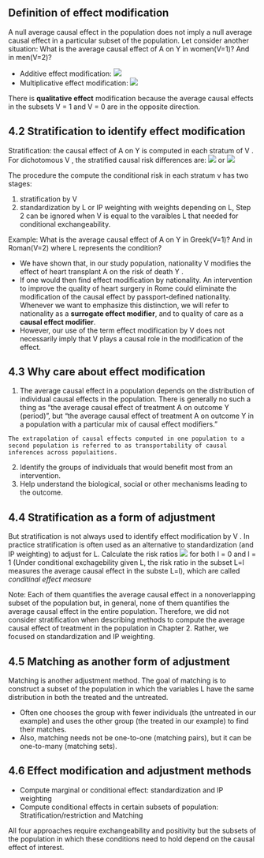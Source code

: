 ## Definition of effect modification
A null average causal effect in the population does not imply a null average causal effect in a particular subset of the population. Let consider another situation: What is the average causal effect of A on Y in women(V=1)? And in men(V=2)?

- Additive effect modification: <img src="https://render.githubusercontent.com/render/math?math=E[Y^{a=1}-Y^{a=0}|V=1] \neq E[Y^{a=1}-Y^{a=0}|V=0]">
- Multiplicative effect modification: <img src="https://render.githubusercontent.com/render/math?math=E[Y^{a=1}|V=1]/E[Y^{a=0}|V=1] \neq E[Y^{a=1}|V=0]/E[Y^{a=0}|V=0]">

There is **qualitative effect** modification because the average causal effects in the subsets  V = 1 and V = 0 are in the opposite direction.


## 4.2 Stratification to identify effect modification
Stratification: the causal effect of A on Y is computed in each stratum of V . For dichotomous V , the stratified causal risk differences are:
<img src="https://render.githubusercontent.com/render/math?math=Pr[Y^{a=1} = 1|V=1] - Pr[Y^{a=0} = 1|V=1]"> or <img src="https://render.githubusercontent.com/render/math?math=Pr[Y^{a=1} = 1|V=0] - Pr[Y^{a=0} = 1|V=0]">

The procedure the compute the conditional risk in each stratum v has two stages: 
  1. stratification by V 
  2. standardization by L or IP weighting with weights depending on L, Step 2 can be ignored when V is equal to the varaibles L that needed for conditional exchangeability.

Example: What is the average causal effect of A on Y in Greek(V=1)? And in Roman(V=2) where L represents the condition? 
- We have shown that, in our study population, nationality V modifies the effect of heart transplant A on the risk of death Y . 
- If one would then find effect modification by nationality. An intervention to improve the quality of heart surgery in Rome could eliminate the modification of the causal effect by passport-defined nationality. Whenever we want to emphasize this distinction, we will refer to nationality as a **surrogate effect modifier**, and to quality of care as a **causal effect modifier**. 
- However, our use of the term effect modification by V does not necessarily imply that V plays a causal role in the modification of the effect.

## 4.3 Why care about effect modification
1. The average causal effect in a population depends on the distribution of individual causal effects in the population. There is generally no such a thing as “the average causal effect of treatment A on outcome Y (period)”, but “the average causal effect of treatment A on outcome Y in a population with a particular mix of causal effect modifiers.”

```
The extrapolation of causal effects computed in one population to a second population is referred to as transportability of causal inferences across populaitions.
```

2. Identify the groups of individuals that would benefit most from an intervention.
3. Help understand the biological, social or other mechanisms leading to the outcome.

## 4.4 Stratification as a form of adjustment
But stratification is not always used to identify effect modification by V . In practice stratification is often used as an alternative to standardization (and IP weighting) to adjust for L. Calculate the risk ratios 
<img src="https://render.githubusercontent.com/render/math?math=Pr[Y=1|A=1, L=l] / Pr[Y=1|A=0, L=l]"> for both l = 0 and l = 1 (Under conditional exchagebility given L, the risk ratio in the subset L=l measures the average causal effect in the subste L=l), which are called *conditinal effect measure*

Note: Each of them quantifies the average causal effect in a nonoverlapping subset of the population but, in general, none of them quantifies the average causal effect in the entire population. Therefore, we did not consider stratification when describing methods to compute the average causal effect of treatment in the population in Chapter 2. Rather, we focused on standardization and IP weighting.

 
## 4.5 Matching as another form of adjustment
Matching is another adjustment method. The goal of matching is to construct a subset of the population in which the variables L have the same distribution in both the treated and the untreated.
- Often one chooses the group with fewer individuals (the untreated in our example) and uses the other group (the treated in our example) to find their matches.
- Also, matching needs not be one-to-one (matching pairs), but it can be one-to-many (matching sets).

## 4.6 Effect modification and adjustment methods
- Compute marginal or conditional effect: standardization and IP weighting
- Compute conditional effects in certain subsets of population: Stratification/restriction and Matching

All four approaches require exchangeability and positivity but the subsets of the population in which these conditions need to hold depend on the causal effect of interest.
